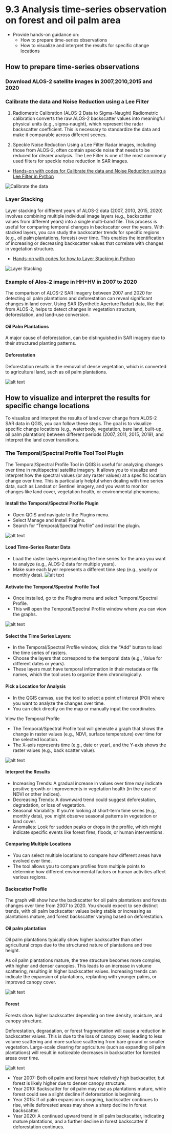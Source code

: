 # 9.3 Analysis time-series observation on forest and oil palm area

- Provide hands-on guidance on:
    - How to prepare time-series observations
    - How to visualize and interpret the results for specific change locations



## How to prepare time-series observations


### Download ALOS-2 satellite images  in 2007,2010,2015 and 2020



### Calibrate the data and Noise Reduction using a Lee Filter

1. Radiometric Calibration (ALOS-2 Data to Sigma-Naught)
Radiometric calibration converts the raw ALOS-2 backscatter values into meaningful physical units (e.g., sigma-naught), which represent the radar backscatter coefficient. This is necessary to standardize the data and make it comparable across different scenes.

2. Speckle Noise Reduction Using a Lee Filter
Radar images, including those from ALOS-2, often contain speckle noise that needs to be reduced for clearer analysis. The Lee Filter is one of the most commonly used filters for speckle noise reduction in SAR images.

- [Hands-on with codes for Calibrate the data and Noise Reduction using a Lee Filter in Python](code/CalibrateandLeeFilter.ipynb)

![Calibrate the data](image-35.png)

### Layer Stacking 

Layer stacking for different years of ALOS-2 data (2007, 2010, 2015, 2020) involves combining multiple individual image layers (e.g., backscatter values from different years) into a single multi-band file. This process is useful for comparing temporal changes in backscatter over the years. With stacked layers, you can study the backscatter trends for specific regions (e.g., oil palm plantations, forests) over time. This enables the identification of increasing or decreasing backscatter values that correlate with changes in vegetation structure.

- [Hands-on with codes for how to Layer Stacking in Python](code/Layer_Stacking.ipynb)

![Layer Stacking](image-36.png)


### Example of Alos-2 image in HH+HV in 2007 to 2020
The comparison of ALOS-2 SAR imagery between 2007 and 2020 for detecting oil palm plantations and deforestation can reveal significant changes in land cover. Using SAR (Synthetic Aperture Radar) data, like that from ALOS-2, helps to detect changes in vegetation structure, deforestation, and land-use conversion.

#### Oil Palm Plantations
A major cause of deforestation, can be distinguished in SAR imagery due to their structured planting patterns.

#### Deforestation
Deforestation results in the removal of dense vegetation, which is converted to agricultural land, such as oil palm plantations.

![alt text](image-17.png)

## How to visualize and interpret the results for specific change locations

To visualize and interpret the results of land cover change from ALOS-2 SAR data in QGIS, you can follow these steps. 
The goal is to visualize specific change locations (e.g., waterbody, vegetation, bare land, built-up, oil palm plantation) between different periods (2007, 2011, 2015, 2019), and interpret the land cover transitions.

### The Temporal/Spectral Profile Tool Tool Plugin 
The Temporal/Spectral Profile Tool in QGIS is useful for analyzing changes over time in multispectral satellite imagery. It allows you to visualize and interpret how the spectral values (or any raster values) at a specific location change over time. This is particularly helpful when dealing with time series data, such as Landsat or Sentinel imagery, and you want to monitor changes like land cover,  vegetation health, or environmental phenomena.


#### Install the Temporal/Spectral Profile Plugin

- Open QGIS and navigate to the Plugins menu.
- Select Manage and Install Plugins.
- Search for “Temporal/Spectral Profile” and install the plugin.

![alt text](image-28.png)


#### Load Time-Series Raster Data

- Load the raster layers representing the time series for the area you want to analyze (e.g., ALOS-2 data for multiple years).
- Make sure each layer represents a different time step (e.g., yearly or monthly data).
![alt text](image-29.png)

#### Activate the Temporal/Spectral Profile Tool

- Once installed, go to the Plugins menu and select Temporal/Spectral Profile.
- This will open the Temporal/Spectral Profile window where you can view the graphs.

![alt text](image-32.png)

#### Select the Time Series Layers:

- In the Temporal/Spectral Profile window, click the "Add" button to load the time series of rasters.
- Choose the layers that correspond to the temporal data (e.g., Value for different dates or years).
- These layers must have temporal information in their metadata or file names, which the tool uses to organize them chronologically.

#### Pick a Location for Analysis

- In the QGIS canvas, use the tool to select a point of interest (POI) where you want to analyze the changes over time.
- You can click directly on the map or manually input the coordinates.

View the Temporal Profile

- The Temporal/Spectral Profile tool will generate a graph that shows the change in raster values (e.g., NDVI, surface temperature) over time for the selected location.
- The X-axis represents time (e.g., date or year), and the Y-axis shows the raster values (e.g., back scatter value).

![alt text](image-31.png)

#### Interpret the Results

- Increasing Trends: A gradual increase in values over time may indicate positive growth or improvements in vegetation health (in the case of NDVI or other indices).
- Decreasing Trends: A downward trend could suggest deforestation, degradation, or loss of vegetation.
- Seasonal Variability: If you're looking at short-term time series (e.g., monthly data), you might observe seasonal patterns in vegetation or land cover.
- Anomalies: Look for sudden peaks or drops in the profile, which might indicate specific events like forest fires, floods, or human interventions.

#### Comparing Multiple Locations

- You can select multiple locations to compare how different areas have evolved over time.
- The tool allows you to compare profiles from multiple points to determine how different environmental factors or human activities affect various regions.

#### Backscatter Profile

The graph will show how the backscatter for oil palm plantations and forests changes over time from 2007 to 2020. You should expect to see distinct trends, with oil palm backscatter values being stable or increasing as plantations mature, and forest backscatter varying based on deforestation.


#### Oil palm plantation

Oil palm plantations typically show higher backscatter than other agricultural crops due to the structured nature of plantations and tree height.

As oil palm plantations mature, the tree structure becomes more complex, with higher and denser canopies. This leads to an increase in volume scattering, resulting in higher backscatter values. Increasing trends can indicate the expansion of plantations, replanting with younger palms, or improved canopy cover.

![alt text](image-33.png)

#### Forest
Forests show higher backscatter depending on tree density, moisture, and canopy structure.

Deforestation, degradation, or forest fragmentation will cause a reduction in backscatter values. This is due to the loss of canopy cover, leading to less volume scattering and more surface scattering from bare ground or smaller vegetation. Large-scale clearing for agriculture (such as expanding oil palm plantations) will result in noticeable decreases in backscatter for forested areas over time.

![alt text](image-34.png)

- Year 2007: Both oil palm and forest have relatively high backscatter, but forest is likely higher due to denser canopy structure.
- Year 2010: Backscatter for oil palm may rise as plantations mature, while forest could see a slight decline if deforestation is beginning.
- Year 2015: If oil palm expansion is ongoing, backscatter continues to rise, while deforested areas may show a sharp decline in forest backscatter.
- Year 2020: A continued upward trend in oil palm backscatter, indicating mature plantations, and a further decline in forest backscatter if deforestation continues.